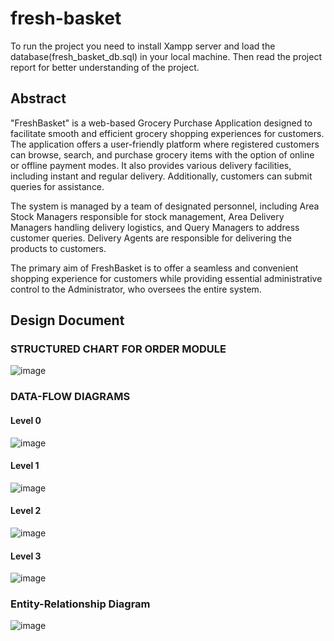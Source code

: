 # fresh-basket
To run the project you need to install Xampp server and load the database(fresh_basket_db.sql) in your local machine.
Then read the project report for better understanding of the project.

## Abstract
"FreshBasket" is a web-based Grocery Purchase Application designed to facilitate smooth and efficient grocery shopping experiences for customers. The application offers a user-friendly platform where registered customers can browse, search, and purchase grocery items with the option of online or offline payment modes. It also provides various delivery facilities, including instant and regular delivery. Additionally, customers can submit queries for assistance.

The system is managed by a team of designated personnel, including Area Stock Managers responsible for stock management, Area Delivery Managers handling delivery logistics, and Query Managers to address customer queries. Delivery Agents are responsible for delivering the products to customers.

The primary aim of FreshBasket is to offer a seamless and convenient shopping experience for customers while providing essential administrative control to the Administrator, who oversees the entire system.

## Design Document

### STRUCTURED CHART FOR ORDER MODULE

![image](https://github.com/debjyoti01/fresh-basket/assets/120040021/40c0cf6d-9b20-4582-a346-fd70d685453e)


### DATA-FLOW DIAGRAMS

#### Level 0
![image](https://github.com/debjyoti01/fresh-basket/assets/120040021/9f941312-341d-47da-8a28-eaa0051f97d0)

#### Level 1
![image](https://github.com/debjyoti01/fresh-basket/assets/120040021/f8352bf5-5fa4-42a6-8e59-8812edec4616)

#### Level 2
![image](https://github.com/debjyoti01/fresh-basket/assets/120040021/bf694e1e-c343-4b6d-91d2-56274c40e6a4)

#### Level 3
![image](https://github.com/debjyoti01/fresh-basket/assets/120040021/2720ff78-884e-4edb-8b6e-48aff6eaf18f)

### Entity-Relationship Diagram
![image](https://github.com/debjyoti01/fresh-basket/assets/120040021/13b562a1-f948-4257-a68f-2bda8aaab894)





